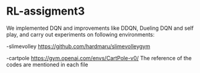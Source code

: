 # RL-assigment3

We implemented DQN and improvements like DDQN, Dueling DQN and self play, 
and carry out experiments on following environments:

-slimevolley
https://github.com/hardmaru/slimevolleygym


-cartpole
https://gym.openai.com/envs/CartPole-v0/
The reference of the codes are mentioned in each file
